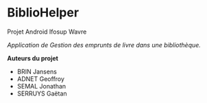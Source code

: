 # BiblioHelper
Projet Android Ifosup Wavre

*Application de Gestion des emprunts de livre dans une bibliothèque.*

**Auteurs du projet**
* BRIN Jansens
* ADNET Geoffroy
* SEMAL Jonathan
* SERRUYS Gaëtan
